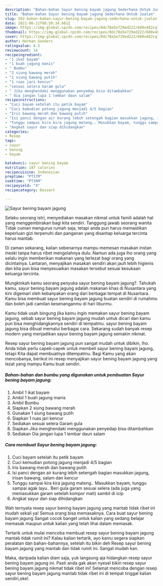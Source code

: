 ```yaml
---
description: "Bahan-bahan Sayur bening bayam jagung Sederhana Untuk Jualan"
title: "Bahan-bahan Sayur bening bayam jagung Sederhana Untuk Jualan"
slug: 562-bahan-bahan-sayur-bening-bayam-jagung-sederhana-untuk-jualan
date: 2021-06-21T08:59:34.661Z
image: https://img-global.cpcdn.com/recipes/0dc78a5e729ed222/680x482cq70/sayur-bening-bayam-jagung-foto-resep-utama.jpg
thumbnail: https://img-global.cpcdn.com/recipes/0dc78a5e729ed222/680x482cq70/sayur-bening-bayam-jagung-foto-resep-utama.jpg
cover: https://img-global.cpcdn.com/recipes/0dc78a5e729ed222/680x482cq70/sayur-bening-bayam-jagung-foto-resep-utama.jpg
author: Herman Sanders
ratingvalue: 4.5
reviewcount: 14
recipeingredient:
- "1 ikat bayam"
- "1 buah jagung manis"
- " Bumbu"
- "2 siung bawang merah"
- "1 siung bawang putih"
- "1 ruas jari kencur"
- "sesuai selera Garam gula"
- " Jika menghendaki menggunakan penyedap bisa ditambahkan"
- " Oia jangan lupa 1 lembar daun salam"
recipeinstructions:
- "Cuci bayam setelah itu petik bayam"
- "Cuci kemudian potong jagung menjadi 4/5 bagian"
- "Iris bawang merah dan bawang putih"
- "Isi panci dengan air kurang lebih setengah bagian masukkan jagung, irisan bawang, salam dan kencur"
- "Tunggu sampai kira kira jagung mateng.. Masukkan bayam, tunggu sampai agak layu.. Beri gula garam sesuai selera (ada juga yang memasukkan garam setelah kompor mati) sambil di icip"
- "Angkat sayur dan siap dihidangkan"
categories:
- Resep
tags:
- sayur
- bening
- bayam

katakunci: sayur bening bayam 
nutrition: 187 calories
recipecuisine: Indonesian
preptime: "PT17M"
cooktime: "PT36M"
recipeyield: "4"
recipecategory: Dessert

---
```



![Sayur bening bayam jagung](https://img-global.cpcdn.com/recipes/0dc78a5e729ed222/680x482cq70/sayur-bening-bayam-jagung-foto-resep-utama.jpg)

Selaku seorang istri, menyediakan masakan nikmat untuk famili adalah hal yang menggembirakan bagi kita sendiri. Tanggung jawab seorang  wanita Tidak cuman mengurus rumah saja, tetapi anda pun harus memastikan keperluan gizi terpenuhi dan panganan yang disantap keluarga tercinta harus mantab.

Di zaman  sekarang, kalian sebenarnya mampu memesan masakan instan meski tanpa harus ribet mengolahnya dulu. Namun ada juga lho orang yang selalu ingin memberikan makanan yang terlezat bagi orang yang dicintainya. Lantaran, menyajikan masakan sendiri akan jauh lebih higienis dan kita pun bisa menyesuaikan masakan tersebut sesuai kesukaan keluarga tercinta. 



Mungkinkah kamu seorang penyuka sayur bening bayam jagung?. Tahukah kamu, sayur bening bayam jagung adalah makanan khas di Nusantara yang kini digemari oleh kebanyakan orang dari berbagai tempat di Nusantara. Kamu bisa membuat sayur bening bayam jagung buatan sendiri di rumahmu dan boleh jadi camilan kesenanganmu di hari liburmu.

Kamu tidak usah bingung jika kamu ingin memakan sayur bening bayam jagung, sebab sayur bening bayam jagung mudah untuk dicari dan kamu pun bisa menghidangkannya sendiri di tempatmu. sayur bening bayam jagung bisa dibuat memalui berbagai cara. Sekarang sudah banyak resep modern yang menjadikan sayur bening bayam jagung semakin nikmat.

Resep sayur bening bayam jagung pun sangat mudah untuk dibikin, lho. Anda tidak perlu capek-capek untuk membeli sayur bening bayam jagung, tetapi Kita dapat membuatnya ditempatmu. Bagi Kamu yang akan mencobanya, berikut ini resep menyajikan sayur bening bayam jagung yang lezat yang mampu Kamu buat sendiri.

<!--inarticleads1-->

##### Bahan-bahan dan bumbu yang digunakan untuk pembuatan Sayur bening bayam jagung:

1. Ambil 1 ikat bayam
1. Ambil 1 buah jagung manis
1. Ambil  Bumbu
1. Siapkan 2 siung bawang merah
1. Gunakan 1 siung bawang putih
1. Siapkan 1 ruas jari kencur
1. Sediakan sesuai selera Garam gula
1. Siapkan  Jika menghendaki menggunakan penyedap bisa ditambahkan
1. Sediakan  Oia jangan lupa 1 lembar daun salam




<!--inarticleads2-->

##### Cara membuat Sayur bening bayam jagung:

1. Cuci bayam setelah itu petik bayam
1. Cuci kemudian potong jagung menjadi 4/5 bagian
1. Iris bawang merah dan bawang putih
1. Isi panci dengan air kurang lebih setengah bagian masukkan jagung, irisan bawang, salam dan kencur
1. Tunggu sampai kira kira jagung mateng.. Masukkan bayam, tunggu sampai agak layu.. Beri gula garam sesuai selera (ada juga yang memasukkan garam setelah kompor mati) sambil di icip
1. Angkat sayur dan siap dihidangkan




Wah ternyata resep sayur bening bayam jagung yang mantab tidak ribet ini mudah sekali ya! Semua orang bisa memasaknya. Cara buat sayur bening bayam jagung Sangat cocok banget untuk kalian yang sedang belajar memasak maupun untuk kalian yang telah lihai dalam memasak.

Tertarik untuk mulai mencoba membuat resep sayur bening bayam jagung mantab tidak rumit ini? Kalau kalian tertarik, ayo kamu segera siapkan peralatan dan bahan-bahannya, setelah itu bikin deh Resep sayur bening bayam jagung yang mantab dan tidak rumit ini. Sangat mudah kan. 

Maka, daripada kalian diam saja, yuk langsung aja hidangkan resep sayur bening bayam jagung ini. Pasti anda gak akan nyesel bikin resep sayur bening bayam jagung nikmat tidak ribet ini! Selamat mencoba dengan resep sayur bening bayam jagung mantab tidak ribet ini di tempat tinggal kalian sendiri,oke!.

